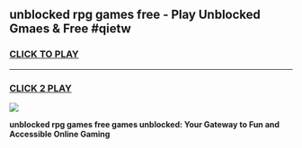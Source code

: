 
## unblocked rpg games free - Play Unblocked Gmaes & Free #qietw
<h3>
<a href="https://premium.freeplayer.one?title=unblocked_rpg_games_free&ref=03M">CLICK TO PLAY</a></h3>
<hr>

<h3>
<a href="https://premium.freeplayer.one?title=unblocked_rpg_games_free&ref=03M">CLICK 2 PLAY</a>
  
</h3>

<a href="https://premium.freeplayer.one?title=unblocked_rpg_games_free&ref=03M"><img src="https://clearcache.store/games.png"></a>


**unblocked rpg games free games unblocked: Your Gateway to Fun and Accessible Online Gaming**
